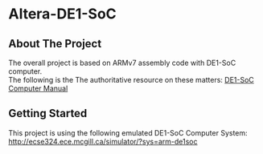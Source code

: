 # Altera-DE1-SoC

<!-- ABOUT THE PROJECT -->
## About The Project

The overall project is based on ARMv7 assembly code with DE1-SoC computer. <br>
The following is the The authoritative resource on these matters: [DE1-SoC Computer Manual]( ftp://ftp.intel.com/Pub/fpgaup/pub/Intel_Material/17.0/Computer_Systems/DE1-SoC/DE1-SoC_Computer_ARM.pdf)





<!-- GETTING STARTED -->
## Getting Started
This project is using the following emulated DE1-SoC Computer System: <br>
  http://ecse324.ece.mcgill.ca/simulator/?sys=arm-de1soc

